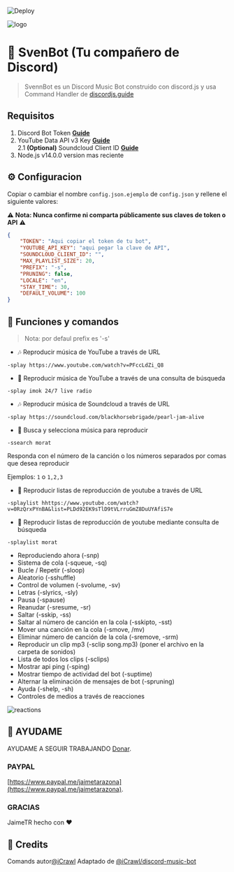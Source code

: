 ![Deploy](https://www.herokucdn.com/deploy/button.svg)

![logo](https://i.ibb.co/dKyFy13/SVENNBOT-FONDO.png)

# 🤖 SvenBot (Tu compañero de Discord)
> SvennBot es un Discord Music Bot construido con discord.js y usa Command Handler de [discordjs.guide](https://discordjs.guide)

## Requisitos

1. Discord Bot Token **[Guide](https://discordjs.guide/preparations/setting-up-a-bot-application.html#creating-your-bot)**
2. YouTube Data API v3 Key **[Guide](https://developers.google.com/youtube/v3/getting-started)**  
2.1 **(Optional)** Soundcloud Client ID **[Guide](https://github.com/zackradisic/node-soundcloud-downloader#client-id)**
3. Node.js v14.0.0 version mas reciente

## ⚙️ Configuracion

Copiar o cambiar el nombre `config.json.ejemplo` de `config.json` y rellene el siguiente valores:

⚠️ **Nota: Nunca confirme ni comparta públicamente sus claves de token o API** ⚠️

```json
{
    "TOKEN": "Aqui copiar el token de tu bot",
    "YOUTUBE_API_KEY": "aqui pegar la clave de API",
    "SOUNDCLOUD_CLIENT_ID": "",
    "MAX_PLAYLIST_SIZE": 20,
    "PREFIX": "-s",
    "PRUNING": false,
    "LOCALE": "en",
    "STAY_TIME": 30,
    "DEFAULT_VOLUME": 100
}
```

## 📝  Funciones y comandos

> Nota: por defaul prefix es '-s'

* 🎶 Reproducir música de YouTube a través de URL

`-splay https://www.youtube.com/watch?v=PFccLdZi_Q8`

* 🔎 Reproducir música de YouTube a través de una consulta de búsqueda

`-splay imok 24/7 live radio `

* 🎶 Reproducir música de Soundcloud a través de URL

`-splay https://soundcloud.com/blackhorsebrigade/pearl-jam-alive`

* 🔎 Busca y selecciona música para reproducir

`-ssearch morat`

Responda con el número de la canción o los números separados por comas que desea reproducir

Ejemplos: `1` o `1,2,3`

* 📃 Reproducir listas de reproducción de youtube a través de URL

`-splaylist hhttps://www.youtube.com/watch?v=0RzQrxPYnBA&list=PLDd92EK9sTlD9tVLrruGmZ8DuUYAfiS7e`

* 🔎 Reproducir listas de reproducción de youtube mediante consulta de búsqueda

`-splaylist morat`
* Reproduciendo ahora (-snp)
* Sistema de cola (-squeue, -sq)
* Bucle / Repetir (-sloop)
* Aleatorio (-sshuffle)
* Control de volumen (-svolume, -sv)
* Letras (-slyrics, -sly)
* Pausa (-spause)
* Reanudar (-sresume, -sr)
* Saltar (-sskip, -ss)
* Saltar al número de canción en la cola (-sskipto, -sst)
* Mover una canción en la cola (-smove, /mv)
* Eliminar número de canción de la cola (-sremove, -srm)
* Reproducir un clip mp3 (-sclip song.mp3) (poner el archivo en la carpeta de sonidos)
* Lista de todos los clips (-sclips)
* Mostrar api ping (-sping)
* Mostrar tiempo de actividad del bot (-suptime)
* Alternar la eliminación de mensajes de bot (-spruning)
* Ayuda (-shelp, -sh)
* Controles de medios a través de reacciones

![reactions](https://i.ibb.co/WHZnD4Z/svenndiscord.png)

## 🤝 AYUDAME 

AYUDAME A SEGUIR TRABAJANDO [Donar](https://www.paypal.me/jaimetarazona).

### PAYPAL

[https://www.paypal.me/jaimetarazona](https://www.paypal.me/jaimetarazona). 


### GRACIAS

JaimeTR hecho con ❤️

## 📝 Credits

Comands autor[@iCrawl](https://github.com/iCrawl) Adaptado de [@iCrawl/discord-music-bot](https://github.com/iCrawl/discord-music-bot)
